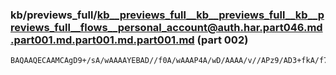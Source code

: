 ### kb/previews_full/kb__previews_full__kb__previews_full__kb__previews_full__flows__personal_account@auth.har.part046.md.part001.md.part001.md.part001.md (part 002)

```md
BAQAAQECAAMCAgD9+/sA/wAAAAYEBAD//f0A/wAAAP4A/wD/AAAA/v//APz9/AD3+fkA/f7+AAEEAQABAQEA+vr6APv8/AD3/wAA////AAMCAgAKBQkABQYGAP39+wD6+/oAAQEBAAsJCQD
```

```
